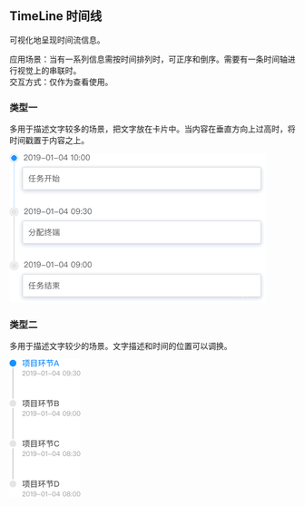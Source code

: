 ## TimeLine 时间线

可视化地呈现时间流信息。

应用场景：当有一系列信息需按时间排列时，可正序和倒序。需要有一条时间轴进行视觉上的串联时。  
交互方式：仅作为查看使用。

### 类型一

多用于描述文字较多的场景，把文字放在卡片中。当内容在垂直⽅向上过⾼时，将时间戳置于内容之上。

<img class="demo-img" src="../../assets/images/timeline/时间线-类型一.png" alt="时间线-类型一">

### 类型二

多用于描述文字较少的场景。文字描述和时间的位置可以调换。

<img class="demo-img" src="../../assets/images/timeline/时间线-类型二.png" alt="时间线-类型二">
